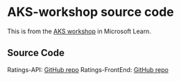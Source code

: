 # AKS-workshop source code
This is from the [AKS workshop](https://docs.microsoft.com/en-us/learn/modules/aks-workshop/) in Microsoft Learn.

## Source Code
Ratings-API: [GitHub repo](https://github.com/MicrosoftDocs/mslearn-aks-workshop-ratings-api)
Ratings-FrontEnd: [GitHub repo](https://github.com/MicrosoftDocs/mslearn-aks-workshop-ratings-web)
